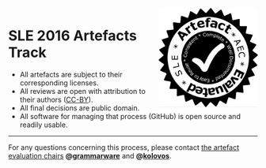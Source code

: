 <img align="right" width="200" src="sle-aec-badge.png">

# SLE 2016 Artefacts Track

- All artefacts are subject to their corresponding licenses.
- All reviews are open with attribution to their authors ([CC-BY](https://creativecommons.org/licenses/by/4.0/)).
- All final decisions are public domain.
- All software for managing that process (GitHub) is open source and readily usable. 

______
For any questions concerning this process, please contact [the artefact evaluation chairs](mailto:sle16aec@gmail.com) **@[grammarware](https://github.com/grammarware)** and **@[kolovos](https://github.com/kolovos)**.

